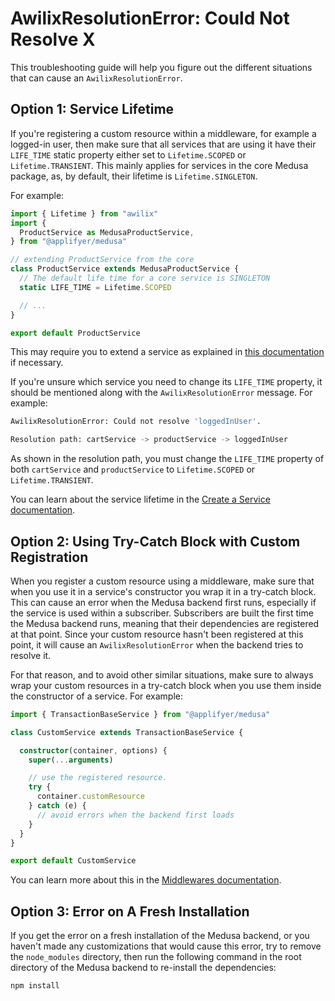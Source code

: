 # AwilixResolutionError: Could Not Resolve X

This troubleshooting guide will help you figure out the different situations that can cause an `AwilixResolutionError`.

## Option 1: Service Lifetime

If you're registering a custom resource within a middleware, for example a logged-in user, then make sure that all services that are using it have their `LIFE_TIME` static property either set to `Lifetime.SCOPED` or `Lifetime.TRANSIENT`. This mainly applies for services in the core Medusa package, as, by default, their lifetime is `Lifetime.SINGLETON`.

For example:

```ts
import { Lifetime } from "awilix"
import { 
  ProductService as MedusaProductService,
} from "@applifyer/medusa"

// extending ProductService from the core
class ProductService extends MedusaProductService {
  // The default life time for a core service is SINGLETON
  static LIFE_TIME = Lifetime.SCOPED

  // ...
}

export default ProductService
```

This may require you to extend a service as explained in [this documentation](../development/services/extend-service.md) if necessary.

If you're unsure which service you need to change its `LIFE_TIME` property, it should be mentioned along with the `AwilixResolutionError` message. For example:

```bash noCopy noReport
AwilixResolutionError: Could not resolve 'loggedInUser'.

Resolution path: cartService -> productService -> loggedInUser
```

As shown in the resolution path, you must change the `LIFE_TIME` property of both `cartService` and `productService` to `Lifetime.SCOPED` or `Lifetime.TRANSIENT`.

You can learn about the service lifetime in the [Create a Service documentation](../development/services/create-service.md).

## Option 2: Using Try-Catch Block with Custom Registration

When you register a custom resource using a middleware, make sure that when you use it in a service's constructor you wrap it in a try-catch block. This can cause an error when the Medusa backend first runs, especially if the service is used within a subscriber. Subscribers are built the first time the Medusa backend runs, meaning that their dependencies are registered at that point. Since your custom resource hasn't been registered at this point, it will cause an `AwilixResolutionError` when the backend tries to resolve it.

For that reason, and to avoid other similar situations, make sure to always wrap your custom resources in a try-catch block when you use them inside the constructor of a service. For example:

<!-- eslint-disable prefer-rest-params -->

```ts
import { TransactionBaseService } from "@applifyer/medusa"

class CustomService extends TransactionBaseService {

  constructor(container, options) {
    super(...arguments)

    // use the registered resource.
    try {
      container.customResource
    } catch (e) {
      // avoid errors when the backend first loads
    }
  }
}

export default CustomService
```

You can learn more about this in the [Middlewares documentation](../development/endpoints/add-middleware.md).

## Option 3: Error on A Fresh Installation

If you get the error on a fresh installation of the Medusa backend, or you haven't made any customizations that would cause this error, try to remove the `node_modules` directory, then run the following command in the root directory of the Medusa backend to re-install the dependencies:

```bash npm2yarn
npm install
```
